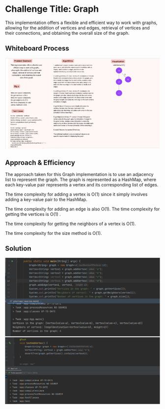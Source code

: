 # Challenge Title: Graph
<!-- Description of the challenge -->
This implementation offers a flexible and efficient way to work with graphs, allowing for the addition of vertices and edges, retrieval of vertices and their connections, and obtaining the overall size of the graph.
## Whiteboard Process
<!-- Embedded whiteboard image -->
![](cc35b.PNG)
## Approach & Efficiency
<!-- What approach did you take? Why? What is the Big O space/time for this approach? -->
The approach taken for this Graph implementation is to use an adjacency list to represent the graph. The graph is represented as a HashMap, where each key-value pair represents a vertex and its corresponding list of edges.

The time complexity for adding a vertex is O(1) since it simply involves adding a key-value pair to the HashMap.

The time complexity for adding an edge is also O(1).
The time complexity for getting the vertices is O(1) .

The time complexity for getting the neighbors of a vertex is O(1).

The time complexity for the size method is O(1).
## Solution
<!-- Show how to run your code, and examples of it in action -->
![](cc35a.PNG)
![](cc35.PNG)